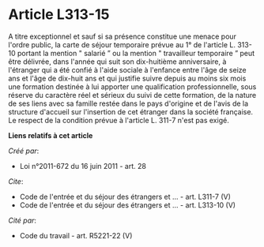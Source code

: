 # Article L313-15

A titre exceptionnel et sauf si sa présence constitue une menace pour l'ordre public, la carte de séjour temporaire prévue au
1° de l'article L. 313-10 portant la mention " salarié ” ou la mention " travailleur temporaire ” peut être délivrée, dans
l'année qui suit son dix-huitième anniversaire, à l'étranger qui a été confié à l'aide sociale à l'enfance entre l'âge de
seize ans et l'âge de dix-huit ans et qui justifie suivre depuis au moins six mois une formation destinée à lui apporter une
qualification professionnelle, sous réserve du caractère réel et sérieux du suivi de cette formation, de la nature de ses
liens avec sa famille restée dans le pays d'origine et de l'avis de la structure d'accueil sur l'insertion de cet étranger
dans la société française. Le respect de la condition prévue à l'article L. 311-7 n'est pas exigé.

**Liens relatifs à cet article**

_Créé par_:

  - Loi n°2011-672 du 16 juin 2011 - art. 28

_Cite_:

  - Code de l'entrée et du séjour des étrangers et ... - art. L311-7 (V)
  - Code de l'entrée et du séjour des étrangers et ... - art. L313-10 (V)

_Cité par_:

  - Code du travail - art. R5221-22 (V)
